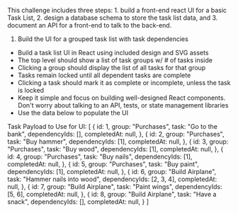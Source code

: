 This challenge includes three steps: 1. build a front-end react UI for a basic Task List, 2. design a database schema to store the task list data, and 3. document an API for a front-end to talk to the back-end.

1. Build the UI for a grouped task list with task dependencies

* Build a task list UI in React using included design and SVG assets
* The top level should show a list of task groups w/ # of tasks inside
* Clicking a group should display the list of all tasks for that group
* Tasks remain locked until all dependent tasks are complete
* Clicking a task should mark it as complete or incomplete, unless the task is locked
* Keep it simple and focus on building well-designed React components. Don't worry about talking to an API, tests, or state management libraries
* Use the data below to populate the UI

Task Payload to Use for UI:
[
  {
    id: 1,
    group: "Purchases",
    task: "Go to the bank",
    dependencyIds: [],
    completedAt: null,
  },
  {
    id: 2,
    group: "Purchases",
    task: "Buy hammer",
    dependencyIds: [1],
    completedAt: null,
  },
  {
    id: 3,
    group: "Purchases",
    task: "Buy wood",
    dependencyIds: [1],
    completedAt: null,
  },
  {
    id: 4,
    group: "Purchases",
    task: "Buy nails",
    dependencyIds: [1],
    completedAt: null,
  },
  {
    id: 5,
    group: "Purchases",
    task: "Buy paint",
    dependencyIds: [1],
    completedAt: null,
  },
  {
    id: 6,
    group: "Build Airplane",
    task: "Hammer nails into wood",
    dependencyIds: [2, 3, 4],
    completedAt: null,
  },
  {
    id: 7,
    group: "Build Airplane",
    task: "Paint wings",
    dependencyIds: [5, 6],
    completedAt: null,
  },
  {
    id: 8,
    group: "Build Airplane",
    task: "Have a snack",
    dependencyIds: [],
    completedAt: null,
  }
]

